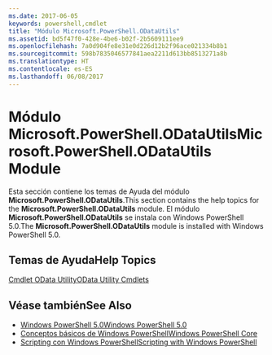 ```yaml
---
ms.date: 2017-06-05
keywords: powershell,cmdlet
title: "Módulo Microsoft.PowerShell.ODataUtils"
ms.assetid: bd5f47f0-428e-4be6-b02f-2b5609111ee9
ms.openlocfilehash: 7a0d904fe8e31e0d226d12b2f96ace021334b8b1
ms.sourcegitcommit: 598b7835046577841aea2211d613bb8513271a8b
ms.translationtype: HT
ms.contentlocale: es-ES
ms.lasthandoff: 06/08/2017
---
```

# <a name="microsoftpowershellodatautils-module"></a><span data-ttu-id="1a577-103">Módulo Microsoft.PowerShell.ODataUtils</span><span class="sxs-lookup"><span data-stu-id="1a577-103">Microsoft.PowerShell.ODataUtils Module</span></span>
<span data-ttu-id="1a577-104">Esta sección contiene los temas de Ayuda del módulo **Microsoft.PowerShell.ODataUtils**.</span><span class="sxs-lookup"><span data-stu-id="1a577-104">This section contains the help topics for the **Microsoft.PowerShell.ODataUtils** module.</span></span> <span data-ttu-id="1a577-105">El módulo **Microsoft.PowerShell.ODataUtils** se instala con Windows PowerShell 5.0.</span><span class="sxs-lookup"><span data-stu-id="1a577-105">The **Microsoft.PowerShell.ODataUtils** module is installed with Windows PowerShell 5.0.</span></span>

## <a name="help-topics"></a><span data-ttu-id="1a577-106">Temas de Ayuda</span><span class="sxs-lookup"><span data-stu-id="1a577-106">Help Topics</span></span>
[<span data-ttu-id="1a577-107">Cmdlet OData Utility</span><span class="sxs-lookup"><span data-stu-id="1a577-107">OData Utility Cmdlets</span></span>](http://technet.microsoft.com/library/dn818506(v=wps.640).aspx)

## <a name="see-also"></a><span data-ttu-id="1a577-108">Véase también</span><span class="sxs-lookup"><span data-stu-id="1a577-108">See Also</span></span>
- [<span data-ttu-id="1a577-109">Windows PowerShell 5.0</span><span class="sxs-lookup"><span data-stu-id="1a577-109">Windows PowerShell 5.0</span></span>](Windows-PowerShell-5.0.md)
- [<span data-ttu-id="1a577-110">Conceptos básicos de Windows PowerShell</span><span class="sxs-lookup"><span data-stu-id="1a577-110">Windows PowerShell Core</span></span>](https://technet.microsoft.com/en-us/library/4b75f1e4-f327-48f3-92ab-bf5435094d41)
- [<span data-ttu-id="1a577-111">Scripting con Windows PowerShell</span><span class="sxs-lookup"><span data-stu-id="1a577-111">Scripting with Windows PowerShell</span></span>](../../getting-started/fundamental/Scripting-with-Windows-PowerShell.md)

